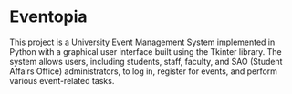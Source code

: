 # Eventopia
This project is a University Event Management System implemented in Python with a graphical user interface built using the Tkinter library. The system allows users, including students, staff, faculty, and SAO (Student Affairs Office) administrators, to log in, register for events, and perform various event-related tasks.
